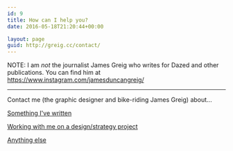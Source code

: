 ```yaml
---
id: 9
title: How can I help you?
date: 2016-05-18T21:20:44+00:00

layout: page
guid: http://greig.cc/contact/
---
```

NOTE: I am *not* the journalist James Greig who writes for Dazed and other publications. You can find him at https://www.instagram.com/jamesduncangreig/

<hr>

Contact me (the graphic designer and bike-riding James Greig) about...

<a href="mailto:james@greig.cc?Subject=Something you've written">Something I've written</a>

<a href="mailto:james@greig.cc?Subject=Working with you">Working with me on a design/strategy project</a>

<a href="mailto:james@greig.cc?Subject=Hello via your website">Anything else</a>
